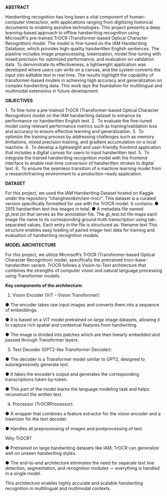 **ABSTRACT**

Handwriting recognition has long been a vital component of human-computer interaction, with applications ranging from digitizing historical documents to enabling assistive technologies. This project 
presents a deep learning-based approach to offline handwriting recognition using Microsoft's pre-trained 
TrOCR (Transformer-based Optical Character Recognition) model. The model is fine-tuned on the IAM 
Handwriting Database, which provides high-quality handwritten English sentences. The pipeline includes 
image preprocessing, tokenization, model fine-tuning with mixed precision for optimized performance, 
and evaluation on validation data. To demonstrate its effectiveness, a lightweight application was 
developed where users can write on a canvas, and the system converts the input into editable text in real 
time. The results highlight the capability of transformer-based models in achieving high accuracy and 
generalization on complex handwriting data. This work lays the foundation for multilingual and 
multimodal extensions in future development.



**OBJECTIVES** 

1. To fine-tune a pre-trained TrOCR (Transformer-based Optical Character Recognition) model on the 
IAM handwriting dataset to enhance its performance on handwritten English text. 
2. To evaluate the fine-tuned model using relevant performance metrics such as training/validation loss 
and accuracy to ensure effective learning and generalization. 
3. To optimize the training process by addressing challenges such as memory limitations, mixed precision 
training, and gradient accumulation on a local machine. 
4. To develop a lightweight and user-friendly frontend application that includes a digital canvas for users 
to input handwritten text. 
5. To integrate the trained handwriting recognition model with the frontend interface to enable real-time 
conversion of handwritten strokes to digital text. 
6. To ensure the seamless transition of a machine learning model from a research/training environment to 
a production-ready application.



**DATASET** 

For this project, we used the IAM Handwriting Dataset hosted on Kaggle under the repository 
“changheonkim/iam-trocr”. This dataset is a curated version specifically formatted for use with the 
TrOCR model. 
It contains: 
● 2915 handwritten text line images in total. 
● A metadata file named gt_test.txt that serves as the annotation file. 
The gt_test.txt file maps each image file name to its corresponding ground truth transcription using 
tab-separated values. Each entry in the file is structured as: 
filename text 
This structure enables easy loading of paired image-text data for training and evaluation of handwriting 
recognition models. 



**MODEL ARCHITECTURE**

For this project, we utilize Microsoft’s TrOCR (Transformer-based Optical Character Recognition) model, 
specifically the pretrained trocr-base-handwritten variant. 
TrOCR follows a Vision-to-Text architecture that combines the strengths of computer vision and natural 
language processing using Transformer models.

**Key components of the architecture:** 
1. Vision Encoder (ViT – Vision Transformer):
 
● The encoder takes raw input images and converts them into a sequence of embeddings. 

● It is based on a ViT model pretrained on large image datasets, allowing it to capture rich spatial 
and contextual features from handwriting. 

● The image is divided into patches which are then linearly embedded and passed through 
Transformer layers. 

3. Text Decoder (GPT2-like Transformer Decoder): 

● The decoder is a Transformer model similar to GPT2, designed to autoregressively generate text. 

● It takes the encoder’s output and generates the corresponding transcriptions token-by-token. 

● This part of the model learns the language modeling task and helps reconstruct the written text. 

4. Processor (TrOCRProcessor): 

● A wrapper that combines a feature extractor for the vision encoder and a tokenizer for the text 
decoder. 

● Handles all preprocessing of images and postprocessing of text.



Why TrOCR? 

● Pretrained on large handwriting datasets like IAM, TrOCR can generalize well on unseen 
handwriting styles. 

● The end-to-end architecture eliminates the need for separate text line detection, segmentation, and 
recognition modules — everything is handled in a single model. 



This architecture enables highly accurate and scalable handwriting recognition in multilingual and 
multimodal contexts. 
